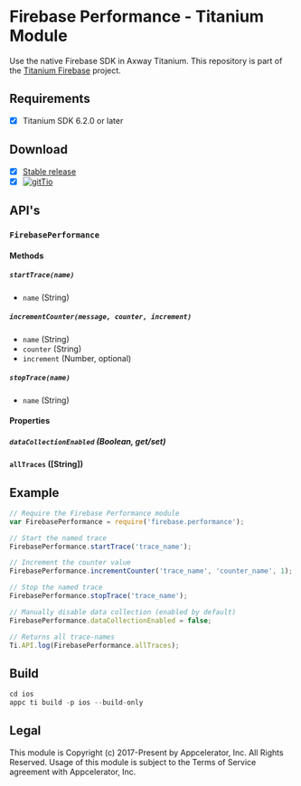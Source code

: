 # Firebase Performance - Titanium Module
Use the native Firebase SDK in Axway Titanium. This repository is part of the [Titanium Firebase](https://github.com/hansemannn/titanium-firebase) project.

## Requirements
- [x] Titanium SDK 6.2.0 or later

## Download
- [x] [Stable release](https://github.com/hansemannn/titanium-firebase-performance/releases)
- [x] [![gitTio](http://hans-knoechel.de/shields/shield-gittio.svg)](http://gitt.io/component/firebase.performance)

## API's

### `FirebasePerformance`

#### Methods

##### `startTrace(name)`
  - `name` (String)

##### `incrementCounter(message, counter, increment)`
  - `name` (String)
  - `counter` (String)
  - `increment` (Number, optional)

##### `stopTrace(name)`
  - `name` (String)
  
#### Properties

##### `dataCollectionEnabled` (Boolean, get/set)

#### `allTraces` ([String])

## Example
```js
// Require the Firebase Performance module
var FirebasePerformance = require('firebase.performance');

// Start the named trace
FirebasePerformance.startTrace('trace_name');

// Increment the counter value
FirebasePerformance.incrementCounter('trace_name', 'counter_name', 1); // Trace name, counter name, increment (optional)

// Stop the named trace
FirebasePerformance.stopTrace('trace_name');

// Manually disable data collection (enabled by default)
FirebasePerformance.dataCollectionEnabled = false;

// Returns all trace-names
Ti.API.log(FirebasePerformance.allTraces);
```

## Build
```js
cd ios
appc ti build -p ios --build-only
```

## Legal

This module is Copyright (c) 2017-Present by Appcelerator, Inc. All Rights Reserved. 
Usage of this module is subject to the Terms of Service agreement with Appcelerator, Inc.  

